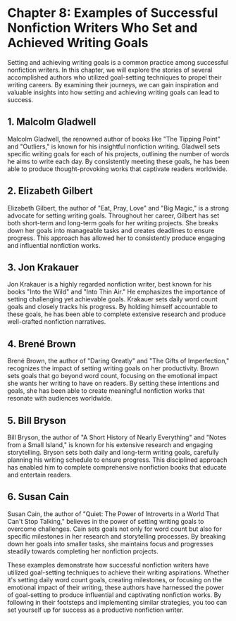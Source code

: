 Chapter 8: Examples of Successful Nonfiction Writers Who Set and Achieved Writing Goals
=======================================================================================

Setting and achieving writing goals is a common practice among successful nonfiction writers. In this chapter, we will explore the stories of several accomplished authors who utilized goal-setting techniques to propel their writing careers. By examining their journeys, we can gain inspiration and valuable insights into how setting and achieving writing goals can lead to success.

**1. Malcolm Gladwell**
-----------------------

Malcolm Gladwell, the renowned author of books like "The Tipping Point" and "Outliers," is known for his insightful nonfiction writing. Gladwell sets specific writing goals for each of his projects, outlining the number of words he aims to write each day. By consistently meeting these goals, he has been able to produce thought-provoking works that captivate readers worldwide.

**2. Elizabeth Gilbert**
------------------------

Elizabeth Gilbert, the author of "Eat, Pray, Love" and "Big Magic," is a strong advocate for setting writing goals. Throughout her career, Gilbert has set both short-term and long-term goals for her writing projects. She breaks down her goals into manageable tasks and creates deadlines to ensure progress. This approach has allowed her to consistently produce engaging and influential nonfiction works.

**3. Jon Krakauer**
-------------------

Jon Krakauer is a highly regarded nonfiction writer, best known for his books "Into the Wild" and "Into Thin Air." He emphasizes the importance of setting challenging yet achievable goals. Krakauer sets daily word count goals and closely tracks his progress. By holding himself accountable to these goals, he has been able to complete extensive research and produce well-crafted nonfiction narratives.

**4. Brené Brown**
------------------

Brené Brown, the author of "Daring Greatly" and "The Gifts of Imperfection," recognizes the impact of setting writing goals on her productivity. Brown sets goals that go beyond word count, focusing on the emotional impact she wants her writing to have on readers. By setting these intentions and goals, she has been able to create meaningful nonfiction works that resonate with audiences worldwide.

**5. Bill Bryson**
------------------

Bill Bryson, the author of "A Short History of Nearly Everything" and "Notes from a Small Island," is known for his extensive research and engaging storytelling. Bryson sets both daily and long-term writing goals, carefully planning his writing schedule to ensure progress. This disciplined approach has enabled him to complete comprehensive nonfiction books that educate and entertain readers.

**6. Susan Cain**
-----------------

Susan Cain, the author of "Quiet: The Power of Introverts in a World That Can't Stop Talking," believes in the power of setting writing goals to overcome challenges. Cain sets goals not only for word count but also for specific milestones in her research and storytelling processes. By breaking down her goals into smaller tasks, she maintains focus and progresses steadily towards completing her nonfiction projects.

These examples demonstrate how successful nonfiction writers have utilized goal-setting techniques to achieve their writing aspirations. Whether it's setting daily word count goals, creating milestones, or focusing on the emotional impact of their writing, these authors have harnessed the power of goal-setting to produce influential and captivating nonfiction works. By following in their footsteps and implementing similar strategies, you too can set yourself up for success as a productive nonfiction writer.
